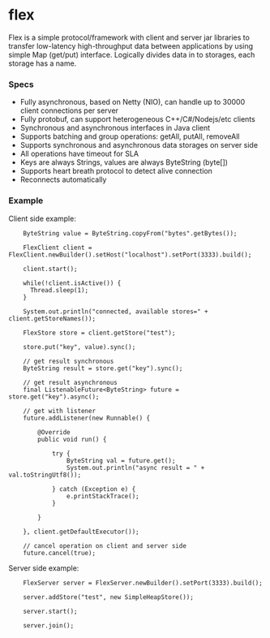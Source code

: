 flex
======

Flex is a simple protocol/framework with client and server jar libraries to
transfer low-latency high-throughput data between applications by using
simple Map (get/put) interface. Logically divides data in to storages, each storage has a name.


### Specs

* Fully asynchronous, based on Netty (NIO), can handle up to 30000 client connections per server
* Fully protobuf, can support heterogeneous C++/C#/Nodejs/etc clients
* Synchronous and asynchronous interfaces in Java client
* Supports batching and group operations: getAll, putAll, removeAll
* Supports synchronous and asynchronous data storages on server side
* All operations have timeout for SLA
* Keys are always Strings, values are always ByteString (byte[])
* Supports heart breath protocol to detect alive connection
* Reconnects automatically 

### Example

Client side example:

```
    ByteString value = ByteString.copyFrom("bytes".getBytes());

    FlexClient client = FlexClient.newBuilder().setHost("localhost").setPort(3333).build();
    
    client.start();

    while(!client.isActive()) {
      Thread.sleep(1);
    }

    System.out.println("connected, available stores=" + client.getStoreNames());
    
    FlexStore store = client.getStore("test");
    
    store.put("key", value).sync();
    
    // get result synchronous
    ByteString result = store.get("key").sync();
    
    // get result asynchronous
    final ListenableFuture<ByteString> future = store.get("key").async();
	
    // get with listener
    future.addListener(new Runnable() {

	    @Override
		public void run() {
				
			try {
				ByteString val = future.get();
				System.out.println("async result = " + val.toStringUtf8());

			} catch (Exception e) {
				e.printStackTrace();
			}
				
		}
			
	}, client.getDefaultExecutor());    
    
    // cancel operation on client and server side
    future.cancel(true);
```

Server side example:
```
    FlexServer server = FlexServer.newBuilder().setPort(3333).build();
    
    server.addStore("test", new SimpleHeapStore());
    
    server.start();
    
    server.join();
```



